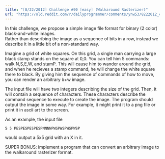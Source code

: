```yaml
---
title: "[8/22/2012] Challenge #90 [easy] (Walkaround Rasterizer)"
url: "https://old.reddit.com/r/dailyprogrammer/comments/ynw53/8222012_challenge_90_easy_walkaround_rasterizer/"
---
```


In this challenge, we propose a simple image file format for binary (2 color) black-and-white images.  
Rather than describing the image as a sequence of bits in a row, instead we describe it in a little bit of a non-standard way.

Imagine a grid of white squares.  On this grid, a single man carrying a large black stamp stands on the square at 0,0.  You can tell him 5 commands: walk N,S,E,W, and stamP.   This will cause him to wander around the grid, and when he recieves a stamp command, he will change the white square there to black.  By giving him the sequence of commands 
of how to move, you can render an arbitrary b+w image.

The input file will have two integers describing the size of the grid.  Then, it will contain a sequence of characters.  These characters describe the command sequence to execute to create the image.  The program should output the image in some way.  For example, it might print it to a png file or print it in ascii art to the screen.

As an example, the input file 

    5 5 PESPESPESPESPNNNNPWSPWSPWSPWSP

would output a 5x5 grid with an X in it.


SUPER BONUS: implement a program that can convert an arbitrary image to the walkaround rasterizer format.
